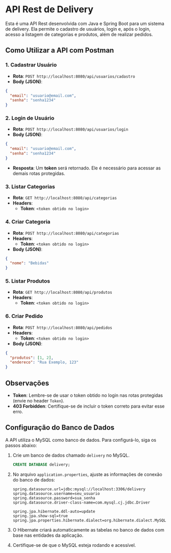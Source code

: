
# API Rest de Delivery

Esta é uma API Rest desenvolvida com Java e Spring Boot para um sistema de delivery. Ela permite o cadastro de usuários, login e, após o login, acesso a listagem de categorias e produtos, além de realizar pedidos.

## Como Utilizar a API com Postman

### 1. Cadastrar Usuário

- **Rota**: `POST http://localhost:8080/api/usuarios/cadastro`
- **Body (JSON)**:

```json
{
  "email": "usuario@email.com",
  "senha": "senha1234"
}
```

### 2. Login de Usuário

- **Rota**: `POST http://localhost:8080/api/usuarios/login`
- **Body (JSON)**:

```json
{
  "email": "usuario@email.com",
  "senha": "senha1234"
}
```

- **Resposta**: Um **token** será retornado. Ele é necessário para acessar as demais rotas protegidas.

### 3. Listar Categorias

- **Rota**: `GET http://localhost:8080/api/categorias`
- **Headers**:
  - **Token**: `<token obtido no login>`

### 4. Criar Categoria

- **Rota**: `POST http://localhost:8080/api/categorias`
- **Headers**:
  - **Token**: `<token obtido no login>`
- **Body (JSON)**:

```json
{
  "nome": "Bebidas"
}
```

### 5. Listar Produtos

- **Rota**: `GET http://localhost:8080/api/produtos`
- **Headers**:
  - **Token**: `<token obtido no login>`

### 6. Criar Pedido

- **Rota**: `POST http://localhost:8080/api/pedidos`
- **Headers**:
  - **Token**: `<token obtido no login>`
- **Body (JSON)**:

```json
{
  "produtos": [1, 2],
  "endereco": "Rua Exemplo, 123"
}
```

## Observações

- **Token**: Lembre-se de usar o token obtido no login nas rotas protegidas (envie no header `Token`).
- **403 Forbidden**: Certifique-se de incluir o token correto para evitar esse erro.

## Configuração do Banco de Dados

A API utiliza o MySQL como banco de dados. Para configurá-lo, siga os passos abaixo:

1. Crie um banco de dados chamado `delivery` no MySQL.

   ```sql
   CREATE DATABASE delivery;
   ```

2. No arquivo `application.properties`, ajuste as informações de conexão do banco de dados:

   ```properties
   spring.datasource.url=jdbc:mysql://localhost:3306/delivery
   spring.datasource.username=seu_usuario
   spring.datasource.password=sua_senha
   spring.datasource.driver-class-name=com.mysql.cj.jdbc.Driver

   spring.jpa.hibernate.ddl-auto=update
   spring.jpa.show-sql=true
   spring.jpa.properties.hibernate.dialect=org.hibernate.dialect.MySQLDialect
   ```

3. O Hibernate criará automaticamente as tabelas no banco de dados com base nas entidades da aplicação.

4. Certifique-se de que o MySQL esteja rodando e acessível.

```
